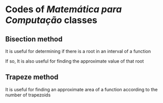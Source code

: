 
# Codes of _Matemática para Computação_ classes

## Bisection method

It is useful for determining if there is a root in an interval of a function

If so, It is also useful for finding the approximate value of that root

## Trapeze method

It is useful for finding an approximate area of a function according to the number of trapezoids
